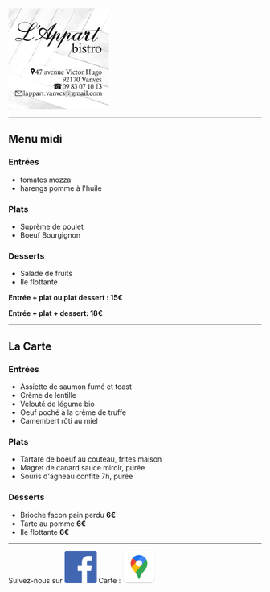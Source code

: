 <img src="appart-visit-card.png" alt="drawing" width="200"/>

------------

## Menu midi 
### Entrées
- tomates mozza
- harengs pomme à l'huile 

### Plats
- Suprème de poulet 
- Boeuf Bourgignon

### Desserts
- Salade de fruits
- Ile flottante


**Entrée  + plat ou  plat dessert : 15€**

**Entrée  + plat + dessert: 18€**

-------------

## La Carte

### Entrées
- Assiette de saumon fumé et toast
- Crème de lentille
- Velouté de légume bio
- Oeuf poché à la crème de truffe
- Camembert rôti au miel

### Plats
- Tartare de boeuf au couteau, frites maison
- Magret de canard sauce miroir, purée
- Souris d'agneau confite 7h, purée

### Desserts
- Brioche facon pain perdu **6€**
- Tarte au pomme **6€**
- Ile flottante **6€**

-------------

Suivez-nous sur [<img src="fb_icon_325x325.png"  width="64">](https://www.facebook.com/pg/lappart.vanves)
Carte : [<img src="google-maps.png"   width="64">](https://goo.gl/maps/dQ14azTkhz1ixXj96)


